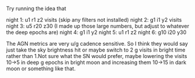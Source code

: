 Try running the idea that 

night 1: u1 r1 z2 visits   (skip any filters not installed)
night 2: g1 i1 y2 visits
night 3:  u5 r20 z30   (I made up those large numbers, but adjust to whatever the deep epochs are)
night 4: g1 i1 y2
night 5: u1 r1 z2
night 6: g10 i20 y30

The AGN metrics are very u/g cadence sensitive. So I think they would say just take the sky brightness hit or maybe switch to 2 g visits in bright time rather than 1.Not sure what the SN would prefer, maybe lowering the visits 10->5 in deep g epochs in bright moon and increasing them 10->15 in dark moon or something like that.

